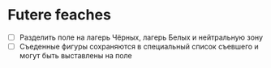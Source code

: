 # Futere feaches

- [ ] Разделить поле на лагерь Чёрных, лагерь Белых и нейтральную зону
- [ ] Съеденные фигуры сохраняются в специальный список съевшего и могут быть выставлены на поле